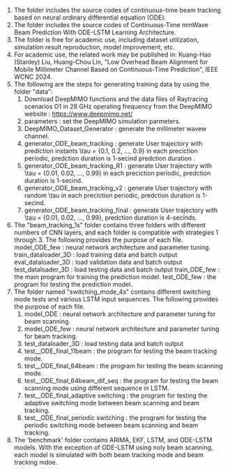 1. The folder includes the source codes of continuous-time beam tracking based on neural ordinary differential equation (ODE).
2. The folder includes the source codes of Continuous-Time mmWave Beam Prediction With ODE-LSTM Learning Architecture.
3. The folder is free for academic use, including dataset utilization, simulation result reproduction, model improvement, etc.
4. For academic use, the related work may be published in:
Kuang-Hao (Stanley) Liu, Huang-Chou Lin, "Low Overhead Beam Alignment for Mobile Millimeter Channel Based on Continuous-Time Prediction", IEEE WCNC 2024.
5. The following are the steps for generating training data by using the folder "data":
   1. Download DeepMIMO functions and the data files of Raytracing scenarios O1 in 28 GHz operating frequency from the DeepMIMO website : https://www.deepmimo.net/
   2. parameters : set the DeepMIMO simulation parmeters.
   3. DeepMIMO_Dataset_Generator :  generate the millimeter wavew channel.
   4. generator_ODE_beam_tracking : generate User trajectory with prediction instants \tau = {0.1, 0.2, ..., 0.9} in each preciction periodic, predction duration is 1-secind predction duration .
   5. generator_ODE_beam_tracking_R1 : generate User trajectory with \tau = {0.01, 0.02, ..., 0.99} in each preciction periodic, predction duration is 1-secind.
   6. generator_ODE_beam_tracking_v2 : generate User trajectory with random \tau in each preciction periodic, predction duration is 1-secind.
   7. generator_ODE_beam_tracking_final : generate User trajectory with \tau = {0.01, 0.02, ..., 0.99}, predction duration is 4-secinds.
7. The "beam_tracking_1s" folder contains three folders with different numbers of CNN layers, and each folder is compatible with strategies 1 through 3. The following provides the purpose of each file.
   model_ODE_few : neural network architecture and parameter tuning.
   train_dataloader_3D : load training data and batch output
   eval_dataloader_3D : load validation data and batch output 
   test_dataloader_3D : load testing data and batch output
   train_ODE_few : the main program for training the prediction model.
   test_ODE_few : the program for testing the prediction model.
9.  The folder named "switching_mode_4s" contains different switching mode tests and various LSTM input sequences. The following provides the purpose of each file.
    1. model_ODE : neural network architecture and parameter tuning for beam scanning.
    2. model_ODE_few : neural network architecture and parameter tuning for beam tracking.
    3. test_dataloader_3D : load testing data and batch output
    4. test__ODE_final_11beam : the program for testing the beam tracking mode.
    5. test__ODE_final_64beam : the program for testing the beam scanning mode.
    6. test__ODE_final_64beam_dif_seq : the program for testing the beam scanning mode using different sequence in LSTM.
    7. test__ODE_final_adaptive switching : the program for testing the adaptive switching mode between beam scanning and beam tracking. 
    8. test__ODE_final_periodic switching : the program for testing the periodic switching mode between beam scanning and beam tracking.
11.  The 'benchmark' folder contains ARIMA, EKF, LSTM, and ODE-LSTM models. With the exception of ODE-LSTM using noly beam scanning, each model is simulated with both beam tracking mode and beam tracking mdoe.
